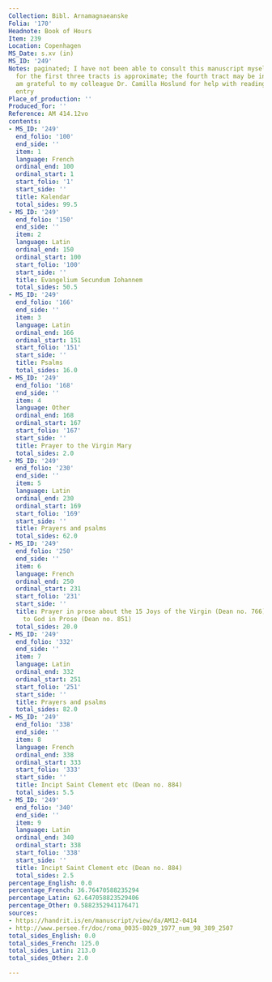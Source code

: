 ```yaml
---
Collection: Bibl. Arnamagnaeanske
Folia: '170'
Headnote: Book of Hours
Item: 239
Location: Copenhagen
MS_Date: s.xv (in)
MS_ID: '249'
Notes: paginated; I have not been able to consult this manuscript myself; folio range
  for the first three tracts is approximate; the fourth tract may be in Italian.  I
  am grateful to my colleague Dr. Camilla Hoslund for help with reading this catalogue
  entry
Place_of_production: ''
Produced_for: ''
Reference: AM 414.12vo
contents:
- MS_ID: '249'
  end_folio: '100'
  end_side: ''
  item: 1
  language: French
  ordinal_end: 100
  ordinal_start: 1
  start_folio: '1'
  start_side: ''
  title: Kalendar
  total_sides: 99.5
- MS_ID: '249'
  end_folio: '150'
  end_side: ''
  item: 2
  language: Latin
  ordinal_end: 150
  ordinal_start: 100
  start_folio: '100'
  start_side: ''
  title: Evangelium Secundum Iohannem
  total_sides: 50.5
- MS_ID: '249'
  end_folio: '166'
  end_side: ''
  item: 3
  language: Latin
  ordinal_end: 166
  ordinal_start: 151
  start_folio: '151'
  start_side: ''
  title: Psalms
  total_sides: 16.0
- MS_ID: '249'
  end_folio: '168'
  end_side: ''
  item: 4
  language: Other
  ordinal_end: 168
  ordinal_start: 167
  start_folio: '167'
  start_side: ''
  title: Prayer to the Virgin Mary
  total_sides: 2.0
- MS_ID: '249'
  end_folio: '230'
  end_side: ''
  item: 5
  language: Latin
  ordinal_end: 230
  ordinal_start: 169
  start_folio: '169'
  start_side: ''
  title: Prayers and psalms
  total_sides: 62.0
- MS_ID: '249'
  end_folio: '250'
  end_side: ''
  item: 6
  language: French
  ordinal_end: 250
  ordinal_start: 231
  start_folio: '231'
  start_side: ''
  title: Prayer in prose about the 15 Joys of the Virgin (Dean no. 766) and Prayers
    to God in Prose (Dean no. 851)
  total_sides: 20.0
- MS_ID: '249'
  end_folio: '332'
  end_side: ''
  item: 7
  language: Latin
  ordinal_end: 332
  ordinal_start: 251
  start_folio: '251'
  start_side: ''
  title: Prayers and psalms
  total_sides: 82.0
- MS_ID: '249'
  end_folio: '338'
  end_side: ''
  item: 8
  language: French
  ordinal_end: 338
  ordinal_start: 333
  start_folio: '333'
  start_side: ''
  title: Incipt Saint Clement etc (Dean no. 884)
  total_sides: 5.5
- MS_ID: '249'
  end_folio: '340'
  end_side: ''
  item: 9
  language: Latin
  ordinal_end: 340
  ordinal_start: 338
  start_folio: '338'
  start_side: ''
  title: Incipt Saint Clement etc (Dean no. 884)
  total_sides: 2.5
percentage_English: 0.0
percentage_French: 36.76470588235294
percentage_Latin: 62.647058823529406
percentage_Other: 0.5882352941176471
sources:
- https://handrit.is/en/manuscript/view/da/AM12-0414
- http://www.persee.fr/doc/roma_0035-8029_1977_num_98_389_2507
total_sides_English: 0.0
total_sides_French: 125.0
total_sides_Latin: 213.0
total_sides_Other: 2.0

---
```

